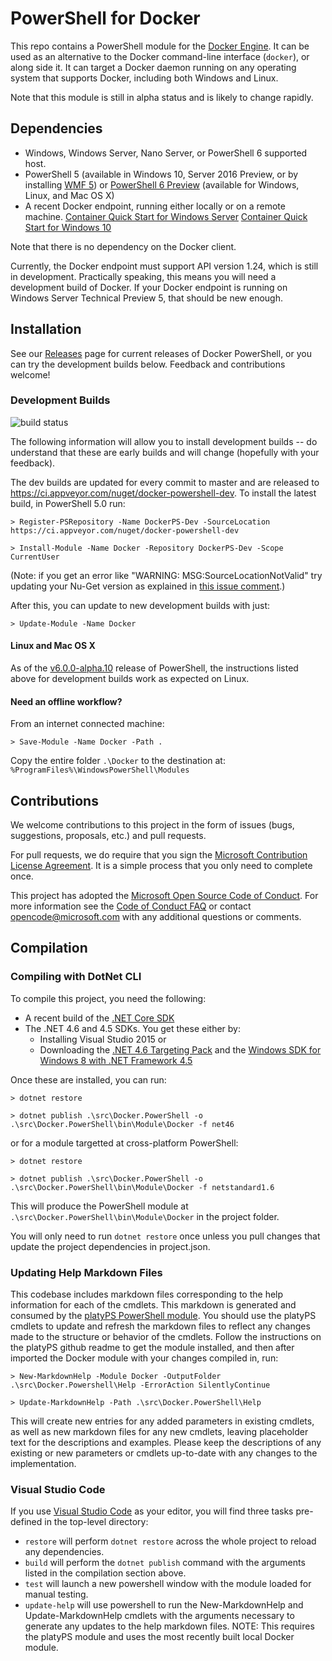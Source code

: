 # PowerShell for Docker
This repo contains a PowerShell module for the [Docker Engine](
https://github.com/docker/docker/). It can be used as an alternative to the
Docker command-line interface (`docker`), or along side it. It can target a
Docker daemon running on any operating system that supports Docker, including
both Windows and Linux.

Note that this module is still in alpha status and is likely to change rapidly.

## Dependencies
* Windows, Windows Server, Nano Server, or PowerShell 6 supported host.
* PowerShell 5 (available in Windows 10, Server 2016 Preview, or by installing
  [WMF 5](https://www.microsoft.com/en-us/download/details.aspx?id=50395)) or
  [PowerShell 6 Preview](https://github.com/powershell/powershell) (available for Windows, Linux, and Mac OS X)
* A recent Docker endpoint, running either locally or on a remote machine. 
  [Container Quick Start for Windows Server](https://msdn.microsoft.com/en-us/virtualization/windowscontainers/quick_start/quick_start_windows_server)
  [Container Quick Start for Windows 10](https://msdn.microsoft.com/en-us/virtualization/windowscontainers/quick_start/quick_start_windows_10)

Note that there is no dependency on the Docker client.

Currently, the Docker endpoint must support API version 1.24, which is still in
development. Practically speaking, this means you will need a development build
of Docker. If your Docker endpoint is running on Windows Server Technical Preview
5, that should be new enough.

## Installation
See our [Releases](https://github.com/Microsoft/Docker-PowerShell/releases) page for current releases
of Docker PowerShell, or you can try the development builds below. Feedback and
contributions welcome!

### Development Builds

![build status](https://ci.appveyor.com/api/projects/status/ysh1lrw8fxjjylpo/branch/master)

The following information will allow you to install development builds -- do
understand that these are early builds and will change (hopefully with your
feedback).

The dev builds are updated for every commit to master and are released to
https://ci.appveyor.com/nuget/docker-powershell-dev. To install the latest
build, in PowerShell 5.0 run:

    > Register-PSRepository -Name DockerPS-Dev -SourceLocation https://ci.appveyor.com/nuget/docker-powershell-dev

    > Install-Module -Name Docker -Repository DockerPS-Dev -Scope CurrentUser
(Note: if you get an error like "WARNING: MSG:SourceLocationNotValid" try updating your Nu-Get version as explained in [this issue comment](https://github.com/Microsoft/Docker-PowerShell/issues/62#issuecomment-221659534).)

After this, you can update to new development builds with just:

    > Update-Module -Name Docker

#### Linux and Mac OS X

As of the [v6.0.0-alpha.10](https://github.com/PowerShell/PowerShell/releases/tag/v6.0.0-alpha.10) release of PowerShell, the instructions
listed above for development builds work as expected on Linux.

#### Need an offline workflow?

From an internet connected machine:

    > Save-Module -Name Docker -Path .

Copy the entire folder `.\Docker` to the destination at: `%ProgramFiles%\WindowsPowerShell\Modules`

## Contributions
We welcome contributions to this project in the form of issues (bugs,
suggestions, proposals, etc.) and pull requests.

For pull requests, we do require that you sign the [Microsoft Contribution
License Agreement](https://cla.microsoft.com/). It is a simple process that you
only need to complete once.

This project has adopted the [Microsoft Open Source Code of
Conduct](https://opensource.microsoft.com/codeofconduct/). For more information
see the [Code of Conduct
FAQ](https://opensource.microsoft.com/codeofconduct/faq/) or contact
[opencode@microsoft.com](mailto:opencode@microsoft.com) with any additional
questions or comments.

## Compilation
### Compiling with DotNet CLI
To compile this project, you need the following:
* A recent build of the [.NET Core SDK](https://github.com/dotnet/cli/releases)
* The .NET 4.6 and 4.5 SDKs. You get these either by:
  * Installing Visual Studio 2015 or
  * Downloading the [.NET 4.6 Targeting
Pack](https://www.microsoft.com/en-us/download/details.aspx?id=48136)
and the [Windows SDK for Windows 8 with .NET Framework 4.5](https://developer.microsoft.com/en-us/windows/downloads/windows-8-sdk)

Once these are installed, you can run:

    > dotnet restore

    > dotnet publish .\src\Docker.PowerShell -o .\src\Docker.PowerShell\bin\Module\Docker -f net46

or for a module targetted at cross-platform PowerShell:

    > dotnet restore

    > dotnet publish .\src\Docker.PowerShell -o .\src\Docker.PowerShell\bin\Module\Docker -f netstandard1.6

This will produce the PowerShell module at
`.\src\Docker.PowerShell\bin\Module\Docker` in the project folder.

You will only need to run `dotnet restore` once unless you pull changes that
update the project dependencies in project.json.

### Updating Help Markdown Files
This codebase includes markdown files corresponding to the help information for 
each of the cmdlets. This markdown is generated and consumed by the 
[platyPS PowerShell module](https://github.com/PowerShell/platyPS). You should use
the platyPS cmdlets to update and refresh the markdown files to reflect any changes
made to the structure or behavior of the cmdlets.  Follow the instructions on the 
platyPS github readme to get the module installed, and then after imported the
Docker module with your changes compiled in, run:

    > New-MarkdownHelp -Module Docker -OutputFolder .\src\Docker.Powershell\Help -ErrorAction SilentlyContinue

    > Update-MarkdownHelp -Path .\src\Docker.PowerShell\Help

This will create new entries for any added parameters in existing cmdlets, as well as
new markdown files for any new cmdlets, leaving placeholder text for the descriptions
and examples. Please keep the descriptions of any existing or new parameters or cmdlets
up-to-date with any changes to the implementation.

### Visual Studio Code
If you use [Visual Studio Code](https://code.visualstudio.com/) as your editor,
you will find three tasks pre-defined in the top-level directory:
* `restore` will perform `dotnet restore` across the whole project to reload any
  dependencies.
* `build` will perform the `dotnet publish` command with the arguments listed in
  the compilation section above.
* `test` will launch a new powershell window with the module loaded for manual
  testing.
* `update-help` will use powershell to run the New-MarkdownHelp and 
  Update-MarkdownHelp cmdlets with the arguments necessary to generate any
  updates to the help markdown files. NOTE: This requires the platyPS module
  and uses the most recently built local Docker module.
